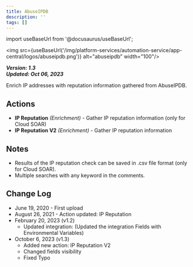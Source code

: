 ```yaml
---
title: AbuseIPDB
description: ''
tags: []
---
```

import useBaseUrl from '@docusaurus/useBaseUrl';

<img src={useBaseUrl('/img/platform-services/automation-service/app-central/logos/abuseipdb.png')} alt="abuseipdb" width="100"/>

***Version: 1.3  
Updated: Oct 06, 2023***

Enrich IP addresses with reputation information gathered from AbuseIPDB.

## Actions

* **IP Reputation** *(Enrichment)* - Gather IP reputation information (only for Cloud SOAR)
* **IP Reputation V2** *(Enrichment)* - Gather IP reputation information

## Notes

* Results of the IP reputation check can be saved in .csv file format (only for Cloud SOAR).
* Multiple searches with any keyword in the comments.

## Change Log

* June 19, 2020 - First upload
* August 26, 2021 - Action updated: IP Reputation
* February 20, 2023 (v1.2)
	+ Updated integration: (Updated the integration Fields with Environmental Variables)
* October 6, 2023 (v1.3)
	+ Added new action: IP Reputation V2
	+ Changed fields visibility
	+ Fixed Typo
